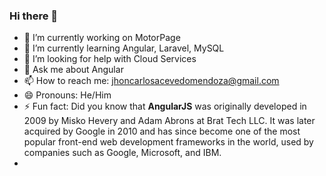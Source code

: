 ### Hi there 👋

- 🔭 I’m currently working on MotorPage
- 🌱 I’m currently learning Angular, Laravel, MySQL
- 🤔 I’m looking for help with Cloud Services
- 💬 Ask me about Angular
- 📫 How to reach me: jhoncarlosacevedomendoza@gmail.com
- 😄 Pronouns: He/Him
- ⚡ Fun fact: Did you know that <strong>AngularJS</strong> was originally developed in 2009 by Misko Hevery and Adam Abrons at Brat Tech LLC. It was later acquired by Google in 2010 and has since become one of the most popular front-end web development frameworks in the world, used by companies such as Google, Microsoft, and IBM.
- 
